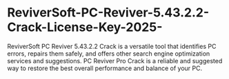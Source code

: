 # ReviverSoft-PC-Reviver-5.43.2.2-Crack-License-Key-2025-
ReviverSoft PC Reviver 5.43.2.2 Crack is a versatile tool that identifies PC errors, repairs them safely, and offers other search engine optimization services and suggestions. PC Reviver Pro Crack is a reliable and suggested way to restore the best overall performance and balance of your PC.
